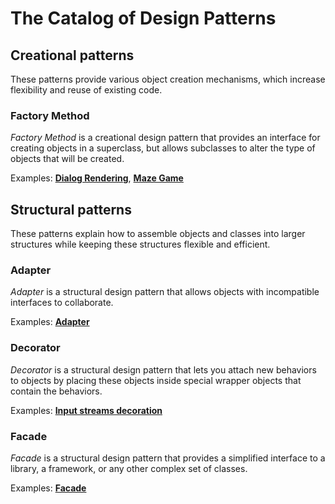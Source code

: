 # The Catalog of Design Patterns

## Creational patterns

These patterns provide various object creation mechanisms, which increase flexibility and reuse of existing code.

### Factory Method

*Factory Method* is a creational design pattern that provides an interface for creating objects in a superclass, but allows subclasses to alter the type of objects that will be created.

Examples: [**Dialog Rendering**](patterns/factory-method/dialog-rendering/README.md), [**Maze Game**](patterns/factory-method/maze-game/README.md)

## Structural patterns

These patterns explain how to assemble objects and classes into larger structures while keeping these structures flexible and efficient.

### Adapter

*Adapter* is a structural design pattern that allows objects with incompatible interfaces to collaborate.

Examples: [**Adapter**](patterns/structural-patterns/adapter/README.md)

### Decorator

*Decorator* is a structural design pattern that lets you attach new behaviors to objects by placing these objects inside special wrapper objects that contain the behaviors.

Examples: [**Input streams decoration**](patterns/structural-patterns/input-streams-decoration/README.md)

### Facade

*Facade* is a structural design pattern that provides a simplified interface to a library, a framework, or any other complex set of classes.

Examples: [**Facade**](patterns/structural-patterns/facade/README.md)
